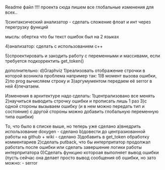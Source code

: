 Readme файл !!!! прoекта
сюда пишем все глобальные изменения для всех..


1)синтаксический анализатор - сделать сложение флоат и инт через перегрузку функций

мысль: обертка что бы текст ошибок был на 2 языках

4)анализатор: сделать с использованием с++

5)спроектировать и закодить работу с переменными и массивами, если требуется подкорректить get_token()

дополнительно:
d)Graphviz
1)реализовать отображение строчки в которой возникла проблема например так: 1)В момент вызова ошибки, 2)по prog вычисляем строку и 3)аргумументом передаем её serror в ней 4)печатаем.

Изменения в архитектуре надо сделать: 1)централизовано все менять 2)научиться выводить строчку ошибки и прописать лишь 1 раз 3)с одной стороны вызываем ошибку (и в нем можно передать тип и состояние) с другой стороны можно добавить глобальную переменную типа ошибки)

То, что было в списке выше, но теперь уже сделано
а)внедрить использование doxygen - сделано
b)довести до центразиованной работы на github + wiki - сделано
3)добавить в get_token обработку комментариев
2)сделать putback, что бы интерпритатор продолжал работать после ошибки или сделать завершение логики работы интерпритатора
0)Сделать функцию котороая выполняет вывод ошибки (пусть сейчас она делает просто вывод сообщения об ошибки, но зато можно: - serror
